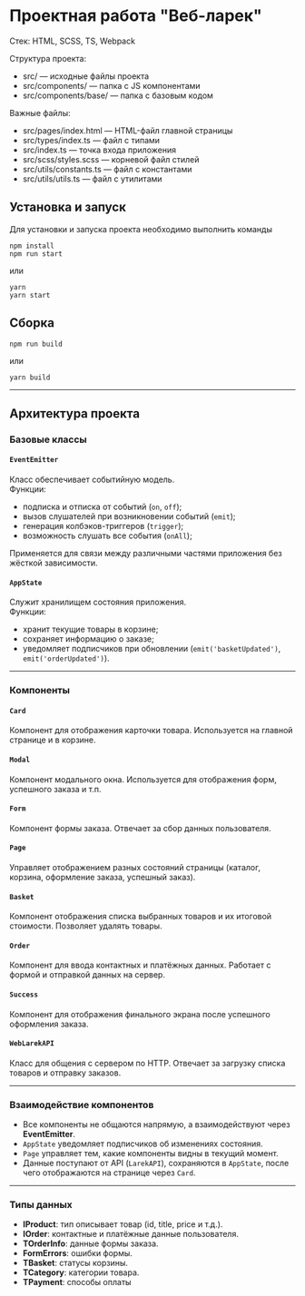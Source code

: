 # Проектная работа "Веб-ларек"

Стек: HTML, SCSS, TS, Webpack

Структура проекта:
- src/ — исходные файлы проекта
- src/components/ — папка с JS компонентами
- src/components/base/ — папка с базовым кодом

Важные файлы:
- src/pages/index.html — HTML-файл главной страницы
- src/types/index.ts — файл с типами
- src/index.ts — точка входа приложения
- src/scss/styles.scss — корневой файл стилей
- src/utils/constants.ts — файл с константами
- src/utils/utils.ts — файл с утилитами

## Установка и запуск
Для установки и запуска проекта необходимо выполнить команды

```
npm install
npm run start
```

или

```
yarn
yarn start
```
## Сборка

```
npm run build
```

или

```
yarn build
```

---

## Архитектура проекта

### Базовые классы

#### `EventEmitter`
Класс обеспечивает событийную модель.  
Функции:
- подписка и отписка от событий (`on`, `off`);
- вызов слушателей при возникновении событий (`emit`);
- генерация колбэков-триггеров (`trigger`);
- возможность слушать все события (`onAll`);
  
Применяется для связи между различными частями приложения без жёсткой зависимости.

#### `AppState`
Служит хранилищем состояния приложения.  
Функции:
- хранит текущие товары в корзине;
- сохраняет информацию о заказе;
- уведомляет подписчиков при обновлении (`emit('basketUpdated')`, `emit('orderUpdated')`).

---

### Компоненты

#### `Card`
Компонент для отображения карточки товара. Используется на главной странице и в корзине.

#### `Modal`
Компонент модального окна. Используется для отображения форм, успешного заказа и т.п.

#### `Form`
Компонент формы заказа. Отвечает за сбор данных пользователя.

#### `Page`
Управляет отображением разных состояний страницы (каталог, корзина, оформление заказа, успешный заказ).

#### `Basket`
Компонент отображения списка выбранных товаров и их итоговой стоимости. Позволяет удалять товары.

#### `Order`
Компонент для ввода контактных и платёжных данных. Работает с формой и отправкой данных на сервер.

#### `Success`
Компонент для отображения финального экрана после успешного оформления заказа.

#### `WebLarekAPI`
Класс для общения с сервером по HTTP. Отвечает за загрузку списка товаров и отправку заказов.

---

### Взаимодействие компонентов

- Все компоненты не общаются напрямую, а взаимодействуют через **EventEmitter**.
- `AppState` уведомляет подписчиков об изменениях состояния.
- `Page` управляет тем, какие компоненты видны в текущий момент.
- Данные поступают от API (`LarekAPI`), сохраняются в `AppState`, после чего отображаются на странице через `Card`.

---

### Типы данных

- **IProduct**: тип описывает товар (id, title, price и т.д.).
- **IOrder**: контактные и платёжные данные пользователя.
- **TOrderInfo**: данные формы заказа.
- **FormErrors**: ошибки формы.
- **TBasket**:  статусы корзины.
- **TCategory**: категории товара.
- **TPayment**: способы оплаты